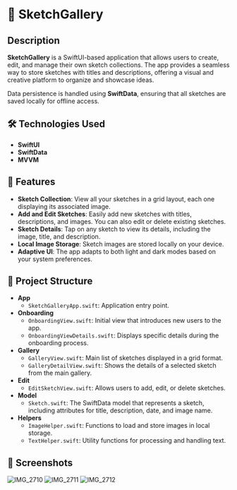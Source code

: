 # 🎨 SketchGallery

## Description

**SketchGallery** is a SwiftUI-based application that allows users to create, edit, and manage their own sketch collections. The app provides a seamless way to store sketches with titles and descriptions, offering a visual and creative platform to organize and showcase ideas. 

Data persistence is handled using **SwiftData**, ensuring that all sketches are saved locally for offline access.

## 🛠️ Technologies Used

- **SwiftUI**
- **SwiftData**
- **MVVM**

## 🚀 Features

- **Sketch Collection**: View all your sketches in a grid layout, each one displaying its associated image.
- **Add and Edit Sketches**: Easily add new sketches with titles, descriptions, and images. You can also edit or delete existing sketches.
- **Sketch Details**: Tap on any sketch to view its details, including the image, title, and description.
- **Local Image Storage**: Sketch images are stored locally on your device.
- **Adaptive UI**: The app adapts to both light and dark modes based on your system preferences.

## 📂 Project Structure

- **App**
  - `SketchGalleryApp.swift`: Application entry point.
- **Onboarding**
  - `OnboardingView.swift`: Initial view that introduces new users to the app.
  - `OnboardingViewDetails.swift`: Displays specific details during the onboarding process.
- **Gallery**
  - `GalleryView.swift`: Main list of sketches displayed in a grid format.
  - `GalleryDetailView.swift`: Shows the details of a selected sketch from the main gallery.
- **Edit**
  - `EditSketchView.swift`: Allows users to add, edit, or delete sketches.
- **Model**
  - `Sketch.swift`: The SwiftData model that represents a sketch, including attributes for title, description, date, and image name.
- **Helpers**
  - `ImageHelper.swift`: Functions to load and store images in local storage.
  - `TextHelper.swift`: Utility functions for processing and handling text.

## 📸 Screenshots
![IMG_2710](https://github.com/user-attachments/assets/3155a439-8a91-4531-94d0-1c80f63344f3)
![IMG_2711](https://github.com/user-attachments/assets/8d970647-861d-4e43-aab5-182e634b9625)
![IMG_2712](https://github.com/user-attachments/assets/6fe5edb1-bf77-470d-8bc4-d724de6ce2c1)
